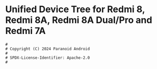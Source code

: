 # Unified Device Tree for Redmi 8, Redmi 8A, Redmi 8A Dual/Pro and Redmi 7A

```
#
# Copyright (C) 2024 Paranoid Android
#
# SPDX-License-Identifier: Apache-2.0
#
```
